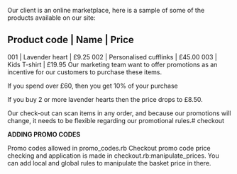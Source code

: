 Our client is an online marketplace, here is a sample of some of the products available on our site:

Product code  | Name                   | Price
----------------------------------------------------------
001           | Lavender heart         | £9.25
002           | Personalised cufflinks | £45.00
003           | Kids T-shirt           | £19.95
Our marketing team want to offer promotions as an incentive for our customers to purchase these items.

If you spend over £60, then you get 10% of your purchase

If you buy 2 or more lavender hearts then the price drops to £8.50.

Our check-out can scan items in any order, and because our promotions will change, it needs to be flexible regarding our promotional rules.# checkout
 
**ADDING PROMO CODES**

Promo codes allowed in promo_codes.rb
Checkout promo code price checking and application is made in checkout.rb:manipulate_prices. You can add local and global rules to manipulate the basket price in there.